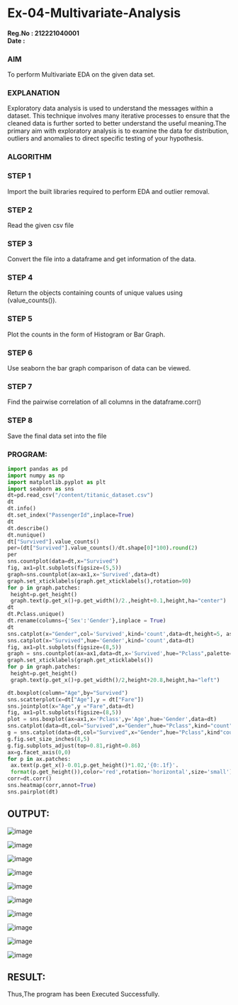 # Ex-04-Multivariate-Analysis
#### Reg.No : 212221040001 <br> Date :
### AIM
To perform Multivariate EDA on the given data set.

### EXPLANATION
Exploratory data analysis is used to understand the messages within a dataset. This technique involves many iterative processes to ensure that the cleaned data is further sorted to better understand the useful meaning.The primary aim with exploratory analysis is to examine the data for distribution, outliers and anomalies to direct specific testing of your hypothesis.

### ALGORITHM
### STEP 1
Import the built libraries required to perform EDA and outlier removal.

### STEP 2
Read the given csv file

### STEP 3
Convert the file into a dataframe and get information of the data.

### STEP 4
Return the objects containing counts of unique values using (value_counts()).

### STEP 5
Plot the counts in the form of Histogram or Bar Graph.

### STEP 6
Use seaborn the bar graph comparison of data can be viewed.

### STEP 7
Find the pairwise correlation of all columns in the dataframe.corr()

### STEP 8
Save the final data set into the file

### PROGRAM:
```py
import pandas as pd
import numpy as np
import matplotlib.pyplot as plt
import seaborn as sns
dt=pd.read_csv("/content/titanic_dataset.csv")
dt
dt.info()
dt.set_index("PassengerId",inplace=True)
dt
dt.describe()
dt.nunique()
dt["Survived"].value_counts()
per=(dt["Survived"].value_counts()/dt.shape[0]*100).round(2)
per
sns.countplot(data=dt,x="Survived")
fig, ax1=plt.subplots(figsize=(5,5))
graph=sns.countplot(ax=ax1,x='Survived',data=dt)
graph.set_xticklabels(graph.get_xticklabels(),rotation=90)
for p in graph.patches:
 height=p.get_height()
 graph.text(p.get_x()+p.get_width()/2.,height+0.1,height,ha="center")
dt
dt.Pclass.unique()
dt.rename(columns={'Sex':'Gender'},inplace = True)
dt
sns.catplot(x="Gender",col='Survived',kind='count',data=dt,height=5, aspect=.7)
sns.catplot(x="Survived",hue='Gender',kind='count',data=dt)
fig, ax1=plt.subplots(figsize=(8,5))
graph = sns.countplot(ax=ax1,data=dt,x='Survived',hue="Pclass",palette="rainbow")
graph.set_xticklabels(graph.get_xticklabels())
for p in graph.patches:
 height=p.get_height()
 graph.text(p.get_x()+p.get_width()/2,height+20.8,height,ha="left")

dt.boxplot(column="Age",by="Survived")
sns.scatterplot(x=dt["Age"],y = dt["Fare"])
sns.jointplot(x="Age",y ="Fare",data=dt)
fig, ax1=plt.subplots(figsize=(8,5))
plot = sns.boxplot(ax=ax1,x='Pclass',y='Age',hue='Gender',data=dt)
sns.catplot(data=dt,col="Survived",x="Gender",hue="Pclass",kind="count")
g = sns.catplot(data=dt,col="Survived",x="Gender",hue="Pclass",kind"count",legend=True)
g.fig.set_size_inches(8,5)
g.fig.subplots_adjust(top=0.81,right=0.86)
ax=g.facet_axis(0,0)
for p in ax.patches:
 ax.text(p.get_x()-0.01,p.get_height()*1.02,'{0:.1f}'.
 format(p.get_height()),color='red',rotation='horizontal',size='small')
corr=dt.corr()
sns.heatmap(corr,annot=True)
sns.pairplot(dt)
 ```

## OUTPUT:
![image](https://github.com/Yugendaran/Ex-04-Multivariate-Analysis/assets/128135616/a0442a7a-f39e-4280-8acc-de23d8aea462)

![image](https://github.com/Yugendaran/Ex-04-Multivariate-Analysis/assets/128135616/6838e7f4-8f3e-40eb-acec-d637c705c62b)

![image](https://github.com/Yugendaran/Ex-04-Multivariate-Analysis/assets/128135616/c2cbe674-0ab9-4cbd-b9b5-f3b02fd91fb9)

![image](https://github.com/Yugendaran/Ex-04-Multivariate-Analysis/assets/128135616/75991f7b-1182-463a-ab73-16aa258d89a5)

![image](https://github.com/Yugendaran/Ex-04-Multivariate-Analysis/assets/128135616/e5367e3b-04ee-4155-8d6a-01b5f8a0c3ca)

![image](https://github.com/Yugendaran/Ex-04-Multivariate-Analysis/assets/128135616/35e48146-7e1d-4adb-80e3-df643fd7664d)

![image](https://github.com/Yugendaran/Ex-04-Multivariate-Analysis/assets/128135616/a1db78c6-2abe-4298-959f-f29c03717491)

![image](https://github.com/Yugendaran/Ex-04-Multivariate-Analysis/assets/128135616/2467733a-ee02-4df7-9f87-a78c754e9b6d)

![image](https://github.com/Yugendaran/Ex-04-Multivariate-Analysis/assets/128135616/f7ecb362-eee8-4bc9-9983-478152a7677c)

![image](https://github.com/Yugendaran/Ex-04-Multivariate-Analysis/assets/128135616/612ac350-c74a-48a7-9b7e-ea83ad5c985e)

## RESULT:

Thus,The program has been Executed Successfully.
